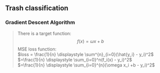 ## Trash classification

### Gradient Descent Algorithm
> There is a target function: 
> $$ f(x) = \omega x + b $$ 
> MSE loss function:   
> $loss = \frac{1}{n} \displaystyle \sum^{n}_{i=0}(\hat{y_i} - y_i)^2$  
> $=\frac{1}{n} \displaystyle \sum_{i=0}^n(f_i(x) - y_i)^2$  
> $=\frac{1}{n} \displaystyle \sum_{i=0}^{n}(\omega x_i +b - y_i)^2$  